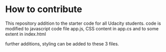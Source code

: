 # How to contribute

This repository addition to the starter code for all Udacity students. code is modified to javascript code file app.js, CSS content in app.cs and to some extent in index.html

further additions, styling can be added to these 3 files.